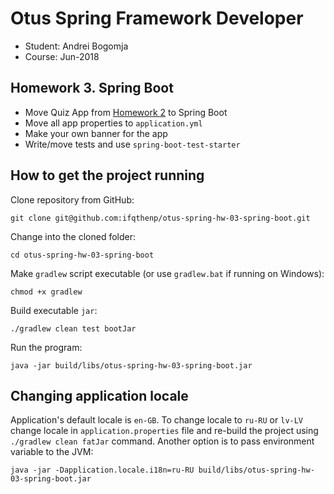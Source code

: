 # Otus Spring Framework Developer

- Student: Andrei Bogomja
- Course: Jun-2018

## Homework 3. Spring Boot

- Move Quiz App from [Homework 2](https://github.com/ifqthenp/otus-spring-hw-02-java-annotations-config)
to Spring Boot
- Move all app properties to `application.yml`
- Make your own banner for the app
- Write/move tests and use `spring-boot-test-starter`

## How to get the project running

Clone repository from GitHub:

```shell
git clone git@github.com:ifqthenp/otus-spring-hw-03-spring-boot.git
```

Change into the cloned folder:

```shell
cd otus-spring-hw-03-spring-boot
```

Make `gradlew` script executable (or use `gradlew.bat` if running on Windows):

```shell
chmod +x gradlew 
```

Build executable `jar`:

```shell
./gradlew clean test bootJar
```

Run the program:

```shell
java -jar build/libs/otus-spring-hw-03-spring-boot.jar
```

## Changing application locale

Application's default locale is `en-GB`. To change locale to `ru-RU` or `lv-LV`
change locale in `application.properties` file and re-build the project using
`./gradlew clean fatJar` command. Another option is to pass environment variable
to the JVM:

```shell
java -jar -Dapplication.locale.i18n=ru-RU build/libs/otus-spring-hw-03-spring-boot.jar
```
